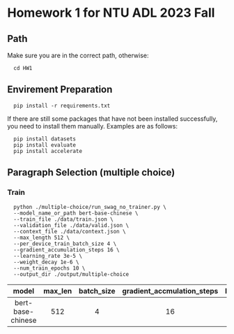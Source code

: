 # Homework 1 for NTU ADL 2023 Fall
## Path
Make sure you are in the correct path, otherwise:
```
  cd HW1
```
## Envirement Preparation
```
  pip install -r requirements.txt
```
If there are still some packages that have not been installed successfully, you need to install them manually. Examples are as follows:
```
  pip install datasets
  pip install evaluate
  pip install accelerate
```
## Paragraph Selection (multiple choice)
### Train
```
  python ./multiple-choice/run_swag_no_trainer.py \
  --model_name_or_path bert-base-chinese \
  --train_file ./data/train.json \
  --validation_file ./data/valid.json \
  --context_file ./data/context.json \
  --max_length 512 \
  --per_device_train_batch_size 4 \
  --gradient_accumulation_steps 16 \
  --learning_rate 3e-5 \
  --weight_decay 1e-6 \
  --num_train_epochs 10 \
  --output_dir ./output/multiple-choice
```
| model | max_len | batch_size | gradient_accmulation_steps | learning_rate | weight_decay | num_epochs |
| :---: | :---: | :---: | :---: | :---: | :---: | :---: |
| bert-base-chinese | 512 | 4 | 16 | 3e-5 | 1e-6 | 10 |
